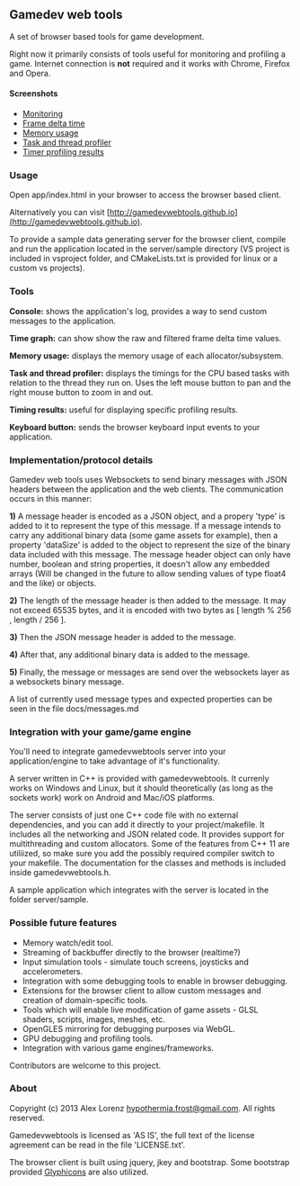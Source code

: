 Gamedev web tools
--------------------------

A set of browser based tools for game development.

Right now it primarily consists of tools useful for monitoring and profiling a game.
Internet connection is **not** required and it works with Chrome, Firefox and Opera.

#### Screenshots

- [Monitoring](http://gamedevwebtools.github.io/screenshots/monitoring.png)
- [Frame delta time](http://gamedevwebtools.github.io/screenshots/framedt.png)
- [Memory usage](http://gamedevwebtools.github.io/screenshots/memory.png)
- [Task and thread profiler](http://gamedevwebtools.github.io/screenshots/tasks.png)
- [Timer profiling results](http://gamedevwebtools.github.io/screenshots/times.png)

### Usage

Open app/index.html in your browser to access the browser based client.

Alternatively you can visit [http://gamedevwebtools.github.io](http://gamedevwebtools.github.io).

To provide a sample data generating server for the browser client, compile and run the  application located in the server/sample directory (VS project is included in vsproject folder, and CMakeLists.txt is provided for linux or a custom vs projects).

### Tools

**Console:** shows the application's log, provides a way to send custom messages to the application.

**Time graph:** can show show the raw and filtered frame delta time values.

**Memory usage:** displays the memory usage of each allocator/subsystem.

**Task and thread profiler:** displays the timings for the CPU based tasks with relation to the thread they run on. Uses the left mouse button to pan and the right mouse button to zoom in and out.

**Timing results:** useful for displaying specific profiling results.

**Keyboard button:** sends the browser keyboard input events to your application.

### Implementation/protocol details

Gamedev web tools uses Websockets to send binary messages with JSON headers between the application and the web clients. The communication occurs in this manner:

**1)** A message header is encoded as a JSON object, and a propery 'type' is added to it to represent the type of this message. If a message intends to carry any additional binary data (some game assets for example), then a property 'dataSize' is added to the object to represent the size of the binary data included with this message. The message header object can only have number, boolean and string properties, it doesn't allow any embedded arrays (Will be changed in the future to allow sending values of type float4 and the like) or objects.

**2)** The length of the message header is then added to the message. It may not exceed 65535 bytes, and it is encoded with two bytes as [ length % 256 , length / 256 ].

**3)** Then the JSON message header is added to the message.

**4)** After that, any additional binary data is added to the message.

**5)** Finally, the message or messages are send over the websockets layer as a websockets binary message.

A list of currently used message types and expected properties can be seen in the file docs/messages.md

### Integration with your game/game engine

You'll need to integrate gamedevwebtools server into your application/engine to take advantage of it's functionality.

A server written in C++ is provided with gamedevwebtools. It currenly works on Windows and Linux, but it should theoretically (as long as the sockets work) work on Android and Mac/iOS platforms.

The server consists of just one C++ code file with no external dependencies, and you can add it directly to your project/makefile. 
It includes all the networking and JSON related code.
It provides support for multithreading and custom allocators.
Some of the features from C++ 11 are utiliized, so make sure you add the possibly required compiler switch to your makefile. The documentation for the classes and methods is included inside gamedevwebtools.h.

A sample application which integrates with the server is located in the folder server/sample.

### Possible future features

* Memory watch/edit tool.
* Streaming of backbuffer directly to the browser (realtime?)
* Input simulation tools - simulate touch screens, joysticks and accelerometers.
* Integration with some debugging tools to enable in browser debugging.
* Extensions for the browser client to allow custom messages and creation of domain-specific tools.
* Tools which will enable live modification of game assets - GLSL shaders, scripts, images, meshes, etc.
* OpenGLES mirroring for debugging purposes via WebGL.
* GPU debugging and profiling tools.
* Integration with various game engines/frameworks.

Contributors are welcome to this project.

### About

Copyright (c) 2013 Alex Lorenz <hypothermia.frost@gmail.com>. All rights reserved.
 
Gamedevwebtools is licensed as 'AS IS', the full text of the license agreement can be read in the file 'LICENSE.txt'.

The browser client is built using jquery, jkey and bootstrap. Some bootstrap provided [Glyphicons](http://glyphicons.com) are also utilized.
